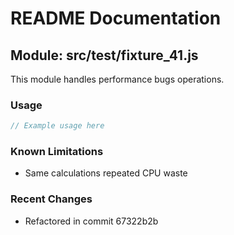 # README Documentation

## Module: src/test/fixture_41.js

This module handles performance bugs operations.

### Usage

```java
// Example usage here
```

### Known Limitations

- Same calculations repeated CPU waste

### Recent Changes

- Refactored in commit 67322b2b
